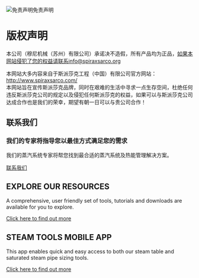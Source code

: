 
![免责声明](/d/file/p/2015-04-20/fa7e21ea26498c60f21be966388fba47.jpg)免责声明

# 版权声明

本公司（穆尼机械（苏州）有限公司）承诺决不造假，所有产品均为正品，如果本网站侵犯了您的权益请联系info@spiraxsarco.org

本网站大多内容来自于斯派莎克工程（中国）有限公司官方网站：http://www.spiraxsarco.com/  
本网站旨在宣传斯派莎克品牌，同时在艰难的生活中寻求一点生存空间，杜绝任何违反斯派莎克公司的规定以及侵犯任何斯派莎克的权益，如果可以与斯派莎克公司达成合作也是我们的荣幸，期望有朝一日可以与贵公司合作！

## 联系我们

### 我们的专家将指导您以最佳方式满足您的需求

我们的蒸汽系统专家将帮您找到最合适的蒸汽系统及热能管理解决方案。

[联系我们](/Contact/)

## EXPLORE OUR RESOURCES

A comprehensive, user friendly set of tools, tutorials and downloads are available for you to explore.

[Click here to find out more](#)

## STEAM TOOLS MOBILE APP

This app enables quick and easy access to both our steam table and saturated steam pipe sizing tools.

[Click here to find out more](#)
